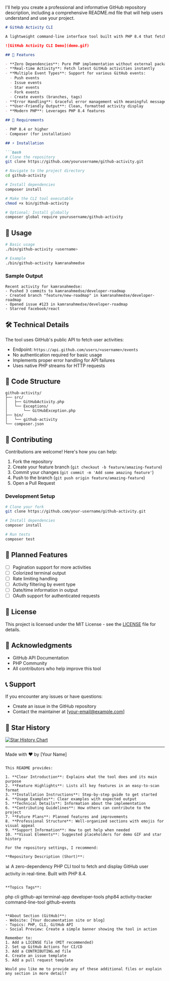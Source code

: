 I'll help you create a professional and informative GitHub repository description, including a comprehensive README.md file that will help users understand and use your project.

```markdown
# GitHub Activity CLI

A lightweight command-line interface tool built with PHP 8.4 that fetches and displays GitHub user activity in real-time. This tool allows developers to quickly check any GitHub user's recent activities directly from their terminal.

![GitHub Activity CLI Demo](demo.gif)

## 🚀 Features

- **Zero Dependencies**: Pure PHP implementation without external packages
- **Real-time Activity**: Fetch latest GitHub activities instantly
- **Multiple Event Types**: Support for various GitHub events:
  - Push events
  - Issue events
  - Star events
  - Fork events
  - Create events (branches, tags)
- **Error Handling**: Graceful error management with meaningful messages
- **User-Friendly Output**: Clean, formatted activity display
- **Modern PHP**: Leverages PHP 8.4 features

## 🔧 Requirements

- PHP 8.4 or higher
- Composer (for installation)

## ⚡ Installation

```bash
# Clone the repository
git clone https://github.com/yourusername/github-activity.git

# Navigate to the project directory
cd github-activity

# Install dependencies
composer install

# Make the CLI tool executable
chmod +x bin/github-activity

# Optional: Install globally
composer global require yourusername/github-activity
```

## 📖 Usage

```bash
# Basic usage
./bin/github-activity <username>

# Example
./bin/github-activity kamranahmedse
```

### Sample Output
```
Recent activity for kamranahmedse:
- Pushed 3 commits to kamranahmedse/developer-roadmap
- Created branch "feature/new-roadmap" in kamranahmedse/developer-roadmap
- Opened issue #123 in kamranahmedse/developer-roadmap
- Starred facebook/react
```

## 🛠️ Technical Details

The tool uses GitHub's public API to fetch user activities:
- Endpoint: `https://api.github.com/users/<username>/events`
- No authentication required for basic usage
- Implements proper error handling for API failures
- Uses native PHP streams for HTTP requests

## 🎯 Code Structure

```
github-activity/
├── src/
│   ├── GitHubActivity.php
│   └── Exceptions/
│       └── GitHubException.php
├── bin/
│   └── github-activity
└── composer.json
```

## 🤝 Contributing

Contributions are welcome! Here's how you can help:

1. Fork the repository
2. Create your feature branch (`git checkout -b feature/amazing-feature`)
3. Commit your changes (`git commit -m 'Add some amazing feature'`)
4. Push to the branch (`git push origin feature/amazing-feature`)
5. Open a Pull Request

### Development Setup

```bash
# Clone your fork
git clone https://github.com/your-username/github-activity.git

# Install dependencies
composer install

# Run tests
composer test
```

## 📝 Planned Features

- [ ] Pagination support for more activities
- [ ] Colorized terminal output
- [ ] Rate limiting handling
- [ ] Activity filtering by event type
- [ ] Date/time information in output
- [ ] OAuth support for authenticated requests

## 📜 License

This project is licensed under the MIT License - see the [LICENSE](LICENSE) file for details.

## 🙏 Acknowledgments

- GitHub API Documentation
- PHP Community
- All contributors who help improve this tool

## 📞 Support

If you encounter any issues or have questions:

- Create an issue in the GitHub repository
- Contact the maintainer at [your-email@example.com]

## 🌟 Star History

[![Star History Chart](https://api.star-history.com/svg?repos=yourusername/github-activity&type=Date)](https://star-history.com/#yourusername/github-activity&Date)

---

Made with ❤️ by [Your Name]

```

This README provides:

1. **Clear Introduction**: Explains what the tool does and its main purpose
2. **Feature Highlights**: Lists all key features in an easy-to-scan format
3. **Installation Instructions**: Step-by-step guide to get started
4. **Usage Examples**: Clear examples with expected output
5. **Technical Details**: Information about the implementation
6. **Contributing Guidelines**: How others can contribute to the project
7. **Future Plans**: Planned features and improvements
8. **Professional Structure**: Well-organized sections with emojis for visual appeal
9. **Support Information**: How to get help when needed
10. **Visual Elements**: Suggested placeholders for demo GIF and star history

For the repository settings, I recommend:

**Repository Description (Short)**:
```
📊 A zero-dependency PHP CLI tool to fetch and display GitHub user activity in real-time. Built with PHP 8.4.
```

**Topics Tags**:
```
php cli github-api terminal-app developer-tools php84 activity-tracker command-line-tool github-events
```

**About Section (GitHub)**:
- Website: [Your documentation site or blog]
- Topics: PHP, CLI, GitHub API
- Social Preview: Create a simple banner showing the tool in action

Remember to:
1. Add a LICENSE file (MIT recommended)
2. Set up GitHub Actions for CI/CD
3. Add a CONTRIBUTING.md file
4. Create an issue template
5. Add a pull request template

Would you like me to provide any of these additional files or explain any section in more detail?

